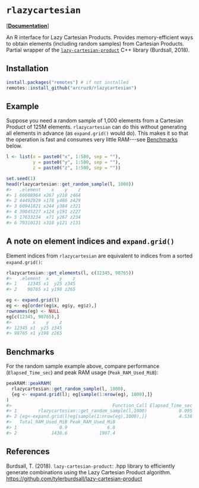 # `rlazycartesian`

[[**Documentation**]](https://arcruz0.github.io/extra/rlazycartesian/)

An R interface for Lazy Cartesian Products. Provides memory-efficient ways to obtain elements (including random samples) from Cartesian Products. Partial wrapper of the [`lazy-cartesian-product`](https://github.com/tylerburdsall/lazy-cartesian-product) C++ library (Burdsall, 2018).

## Installation

``` r
install.packages("remotes") # if not installed
remotes::install_github("arcruz0/rlazycartesian")
```

## Example

Suppose you need a random sample of 1,000 elements from a Cartesian Product of 125M elements. `rlazycartesian` can do this without generating all elements in advance (as `expand.grid()` would do). This makes it so that the operation is fast and consumes very little RAM---see [Benchmarks](#benchmarks) below.

``` r
l <- list(x = paste0("x", 1:500, sep = ""),
          y = paste0("y", 1:500, sep = ""),
          z = paste0("z", 1:500, sep = ""))

set.seed(1)
head(rlazycartesian::get_random_sample(l, 1000))
#>   .element    x    y    z
#> 1 66608964 x267 y218 z464
#> 2 44492929 x178 y486 z429
#> 3 60941821 x244 y384 z321
#> 4 30845227 x124 y191 z227
#> 5 17633234  x71 y267 z234
#> 6 79310131 x318 y121 z131
```

## A note on element indices and `expand.grid()`

Element indices from `rlazycartesian` are equivalent to indices from a sorted `expand.grid()`:

``` r
rlazycartesian::get_elements(l, c(12345, 98765))
#>   .element  x    y    z
#> 1    12345 x1  y25 z345
#> 2    98765 x1 y198 z265

eg <- expand.grid(l)
eg <- eg[order(eg$x, eg$y, eg$z),]
rownames(eg) <- NULL
eg[c(12345, 98765),]
#>        x    y    z
#> 12345 x1  y25 z345
#> 98765 x1 y198 z265
```

## Benchmarks

For the random sample example above, compare performance (`Elapsed_Time_sec`) and peak RAM usage (`Peak_RAM_Used_MiB`):

``` r
peakRAM::peakRAM(
  rlazycartesian::get_random_sample(l, 1000),
  {eg <- expand.grid(l); eg[sample(1:nrow(eg), 1000),]}
)
#>                                      Function_Call Elapsed_Time_sec
#> 1        rlazycartesian::get_random_sample(l,1000)            0.095
#> 2 {eg<-expand.grid(l)eg[sample(1:nrow(eg),1000),]}            4.538
#>   Total_RAM_Used_MiB Peak_RAM_Used_MiB
#> 1                0.9               6.8
#> 2             1430.6            1907.4
```

## References

Burdsall, T. (2018). `lazy-cartesian-product`: .hpp library to efficiently generate combinations using the Lazy Cartesian Product algorithm. <https://github.com/tylerburdsall/lazy-cartesian-product>